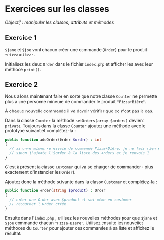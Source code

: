 # Exercices sur les classes
_Objectif : manipuler les classes, attributs et méthodes_

## Exercice 1

`$jane` et `$joe` vont chacun créer une commande (`Order`) pour le produit `"Pizza+Bière"`.

Initialisez les deux `Order` dans le fichier `index.php` et afficher les avec leur méthode `print()`.

## Exercice 2

Nous allons maintenant faire en sorte que notre classe `Counter` ne permette plus à une personne mineure de commander le produit `"Pizza+Bière"`.

À chaque nouvelle commande il va devoir vérifier que ce n'est pas le cas.

Dans la classe `Counter` la méthode `setOrders(array $orders)` devient `private`.
Toujours dans la classe `Counter` ajoutez une méthode avec le prototype suivant et complétez-la :

```php
public function addOrder(Order $order) : int 
{
  // si un-e mineur-e essaie de commande Pizza+Bière, je ne fais rien et renvoie -1
  // sinon j'ajoute l'$order à la liste des orders et je renvoie 1
}
```

C'est à présent la classe `Customer` qui va se charger de commander ( plus exactement d'instancier les `Order`).

Ajoutez donc la méthode suivante dans la classe `Customer` et complétez-la : 

```php
public function order(string $product) : Order
{
  // créer une Order avec $product et soi-même en customer
  // retourner l'Order créée
}
```
Ensuite dans l'`index.php` , utilisez les nouvelles méthodes pour que `$jane` et `$joe` commande chacun `"Pizza+Bière"`. Utilisez ensuite les nouvelles méthodes du `Counter` pour ajouter ces commandes à sa liste et affichez le résultat.

